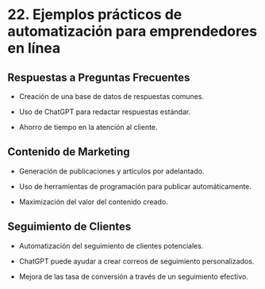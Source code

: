 # 22. Ejemplos prácticos de automatización para emprendedores en línea

## Respuestas a Preguntas Frecuentes

* Creación de una base de datos de respuestas comunes.

* Uso de ChatGPT para redactar respuestas estándar.

* Ahorro de tiempo en la atención al cliente.

## Contenido de Marketing

* Generación de publicaciones y artículos por adelantado.

* Uso de herramientas de programación para publicar automáticamente.

* Maximización del valor del contenido creado.

## Seguimiento de Clientes

* Automatización del seguimiento de clientes potenciales.

* ChatGPT puede ayudar a crear correos de seguimiento personalizados.

* Mejora de las tasa de conversión a través de un seguimiento efectivo.